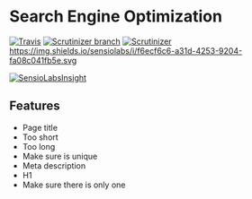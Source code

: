 # Search Engine Optimization

[![Travis](https://img.shields.io/travis/zortje/seo.svg?style=flat)](https://travis-ci.org/zortje/seo) 
[![Scrutinizer branch](https://img.shields.io/scrutinizer/coverage/g/zortje/seo/master.svg?style=flat)](https://scrutinizer-ci.com/g/zortje/seo/?branch=master) 
[![Scrutinizer](https://img.shields.io/scrutinizer/g/zortje/seo.svg?style=flat)](https://scrutinizer-ci.com/g/zortje/seo/?branch=master)
https://img.shields.io/sensiolabs/i/f6ecf6c6-a31d-4253-9204-fa08c041fb5e.svg

[![SensioLabsInsight](https://insight.sensiolabs.com/projects/f6ecf6c6-a31d-4253-9204-fa08c041fb5e/big.png)](https://insight.sensiolabs.com/projects/f6ecf6c6-a31d-4253-9204-fa08c041fb5e)

## Features

- Page title
 - Too short
 - Too long
 - Make sure is unique
- Meta description
- H1
 - Make sure there is only one
